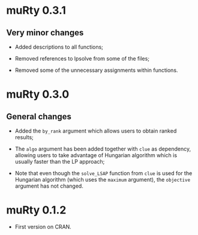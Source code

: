 muRty 0.3.1
===========

Very minor changes
------------------

-   Added descriptions to all functions;

-   Removed references to lpsolve from some of the files;

-   Removed some of the unnecessary assignments within functions.

muRty 0.3.0
===========

General changes
---------------

-   Added the `by_rank` argument which allows users to obtain ranked
    results;

-   The `algo` argument has been added together with `clue` as
    dependency, allowing users to take advantage of Hungarian algorithm
    which is usually faster than the LP approach;

-   Note that even though the `solve_LSAP` function from `clue` is used
    for the Hungarian algorithm (which uses the `maximum` argument), the
    `objective` argument has not changed.

muRty 0.1.2
===========

-   First version on CRAN.
